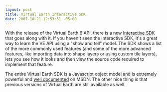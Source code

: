 ```yaml
---
layout: post
title: Virtual Earth Interactive SDK
date: 2007-10-21 12:53:51 -05:00
---
```


With the release of the Virtual Earth 6 API, there is a new [Interactive SDK](http://dev.live.com/virtualearth/sdk/) that goes along with it. If you haven't seen the Interactive SDK, it's a great way to learn the VE API using a "show and tell" model. The SDK shows a list of the more commonly used features (and some of the more advanced features, like importing data into shape layers or using custom tile layers), lets you see how it looks and then view the source code required to implement that feature.

The entire Virtual Earth SDK is a Javascript object model and is extremely powerful and [well documented](http://msdn2.microsoft.com/en-us/library/aa905677.aspx) on MSDN. The other nice thing is that previous versions of Virtual Earth are still available as well.

